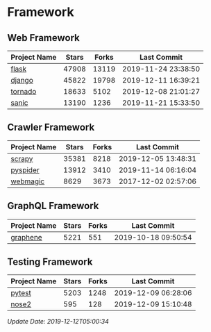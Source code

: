 # Framework

## Web Framework

| Project Name | Stars | Forks | Last Commit |
| ------------ | ----- | ----- | ----------- |
| [flask](https://github.com/pallets/flask) | 47908 | 13119 | 2019-11-24 23:38:50 |
| [django](https://github.com/django/django) | 45822 | 19798 | 2019-12-11 16:39:21 |
| [tornado](https://github.com/tornadoweb/tornado) | 18633 | 5102 | 2019-12-08 21:01:27 |
| [sanic](https://github.com/huge-success/sanic) | 13190 | 1236 | 2019-11-21 15:33:50 |

## Crawler Framework

| Project Name | Stars | Forks | Last Commit |
| ------------ | ----- | ----- | ----------- |
| [scrapy](https://github.com/scrapy/scrapy) | 35381 | 8218 | 2019-12-05 13:48:31 |
| [pyspider](https://github.com/binux/pyspider) | 13912 | 3410 | 2019-11-14 06:16:04 |
| [webmagic](https://github.com/code4craft/webmagic) | 8629 | 3673 | 2017-12-02 02:57:06 |

## GraphQL Framework

| Project Name | Stars | Forks | Last Commit |
| ------------ | ----- | ----- | ----------- |
| [graphene](https://github.com/graphql-python/graphene) | 5221 | 551 | 2019-10-18 09:50:54 |

## Testing Framework

| Project Name | Stars | Forks | Last Commit |
| ------------ | ----- | ----- | ----------- |
| [pytest](https://github.com/pytest-dev/pytest) | 5203 | 1248 | 2019-12-09 06:28:06 |
| [nose2](https://github.com/nose-devs/nose2) | 595 | 128 | 2019-12-09 15:10:48 |

*Update Date: 2019-12-12T05:00:34*